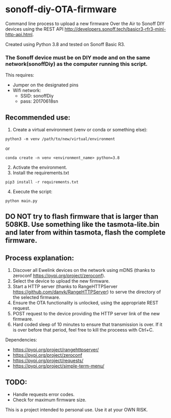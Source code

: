 # sonoff-diy-OTA-firmware
Command line process to upload a new firmware Over the Air to Sonoff DIY devices using the REST API http://developers.sonoff.tech/basicr3-rfr3-mini-http-api.html.

Created using Python 3.8 and tested on Sonoff Basic R3. 

### The Sonoff device must be on DIY mode and on the same network(sonoffDiy) as the computer running this script.
This requires:
* Jumper on the designated pins
* Wifi network:
  * SSID: sonoffDiy
  * pass: 20170618sn

## Recommended use:
1. Create a virtual environment (venv or conda or something else): 
```
python3 -m venv /path/to/new/virtual/environment
```
or 
```
conda create -n venv <environment_name> python=3.8
```
2. Activate the environment.
3. Install the requirements.txt
```
pip3 install -r requirements.txt
```
4. Execute the script:
```
python main.py
```

## DO NOT try to flash firmware that is larger than 508KB. Use something like the tasmota-lite.bin and later from within tasmota, flash the complete firmware.

## Process explanation:
1. Discover all Ewelink devices on the network using mDNS (thanks to zeroconf https://pypi.org/project/zeroconf).
2. Select the device to upload the new firmware.
3. Start a HTTP server (thanks to RangeHTTPServer https://github.com/danvk/RangeHTTPServer) to serve the directory of the selected firmware.
4. Ensure the OTA functionality is unlocked, using the appropriate REST request.
5. POST request to the device providing the HTTP server link of the new firmware.
6. Hard coded sleep of 10 minutes to ensure that transmission is over. If it is over before that period, feel free to kill the proceess with Ctrl+C.

Dependencies: 
* https://pypi.org/project/rangehttpserver/
* https://pypi.org/project/zeroconf
* https://pypi.org/project/requests/
* https://pypi.org/project/simple-term-menu/

## TODO: 
* Handle requests error codes.
* Check for maximum firmware size.

This is a project intended to personal use. Use it at your OWN RISK.
